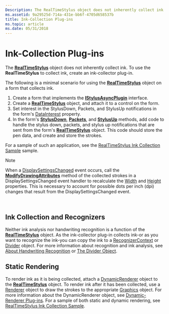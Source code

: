 ```yaml
---
Description: The RealTimeStylus object does not inherently collect ink. To use the RealTimeStylus to collect ink, create an ink-collector plug-in.
ms.assetid: 9a29525d-714a-431e-bb6f-4705d658537b
title: Ink-Collection Plug-ins
ms.topic: article
ms.date: 05/31/2018
---
```


# Ink-Collection Plug-ins

The [**RealTimeStylus**](realtimestylus-class.md) object does not inherently collect ink. To use the **RealTimeStylus** to collect ink, create an ink-collector plug-in.

The following is a minimal scenario for using the [**RealTimeStylus**](realtimestylus-class.md) object on a form that collects ink.

1.  Create a form that implements the [**IStylusAsyncPlugin**](https://msdn.microsoft.com/library/ms702522(v=VS.85).aspx) interface.
2.  Create a [**RealTimeStylus**](realtimestylus-class.md) object, and attach it to a control on the form.
3.  Set interest in the StylusDown, Packets, and StylusUp notifications in the form's [DataInterest](https://msdn.microsoft.com/library/ms574886(v=VS.90).aspx) property.
4.  In the form's [**StylusDown**](/windows/desktop/api/RTSCom/nf-rtscom-istylusplugin-stylusdown), [**Packets**](/windows/desktop/api/RTSCom/nf-rtscom-istylusplugin-packets), and [**StylusUp**](/windows/desktop/api/RTSCom/nf-rtscom-istylusplugin-stylusup) methods, add code to handle the stylus down, packets, and stylus up notifications that are sent from the form's [**RealTimeStylus**](realtimestylus-class.md) object. This code should store the pen data, and create and store the strokes.

For a sample of such an application, see the [RealTimeStylus Ink Collection Sample](realtimestylus-ink-collection-sample.md) sample.

> [!Note]  
> When a [DisplaySettingsChanged](https://msdn.microsoft.com/library/xfdbbfk5(v=VS.90).aspx) event occurs, call the [**ModifyDrawingAttributes**](/windows/desktop/api/msinkaut/nf-msinkaut-iinkstrokes-modifydrawingattributes) method of the collected strokes in a DisplaySettingsChanged event handler to recalculate the [Width](https://msdn.microsoft.com/library/ms582112(v=VS.90).aspx) and [Height](https://msdn.microsoft.com/library/ms582106(v=VS.90).aspx) properties. This is necessary to account for possible dots per inch (dpi) changes that result from the DisplaySettingsChanged event.

 

## Ink Collection and Recognizers

Neither ink analysis nor handwriting recognition is a function of the [**RealTimeStylus**](realtimestylus-class.md) object. As the ink-collector plug-in collects ink-or as you want to recognize the ink-you can copy the ink to a [RecognizerContext](https://msdn.microsoft.com/library/ms552546(v=VS.90).aspx) or [Divider](https://msdn.microsoft.com/library/ms583616(v=VS.90).aspx) object. For more information about recognition and ink analysis, see [About Handwriting Recognition](about-handwriting-recognition.md) or [The Divider Object](the-divider-object.md).

## Static Rendering

To render ink as it is being collected, attach a [DynamicRenderer](https://msdn.microsoft.com/library/ms575176(v=VS.90).aspx) object to the [**RealTimeStylus**](realtimestylus-class.md) object. To render ink after it has been collected, use a [Renderer](https://msdn.microsoft.com/library/ms552630(v=VS.90).aspx) object to draw the strokes to the appropriate [Graphics](https://msdn.microsoft.com/library/ac148eb3(v=VS.90).aspx) object. For more information about the DynamicRenderer object, see [Dynamic-Renderer Plug-ins](dynamic-renderer-plug-ins.md). For a sample of both static and dynamic rendering, see [RealTimeStylus Ink Collection Sample](realtimestylus-ink-collection-sample.md).

 

 



